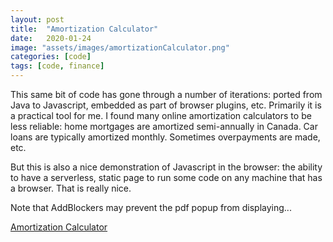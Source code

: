 ```yaml
---
layout: post
title:  "Amortization Calculator"
date:   2020-01-24
image: "assets/images/amortizationCalculator.png"
categories: [code]
tags: [code, finance]
---
```


This same bit of code has gone through a number of iterations: ported from Java to Javascript, embedded as part of browser plugins, etc. Primarily it is a practical tool for me. I found many online amortization calculators to be less reliable: home mortgages are amortized semi-annually in Canada. Car loans are typically amortized monthly. Sometimes overpayments are made, etc.

But this is also a nice demonstration of Javascript in the browser: the ability to have a serverless, static page to run some code on any machine that has a browser. That is really nice. 

Note that AddBlockers may prevent the pdf popup from displaying...

<a href="{{site.baseurl}}/assets/plugins/amortization-calculator/html/app.html">Amortization Calculator</a>

